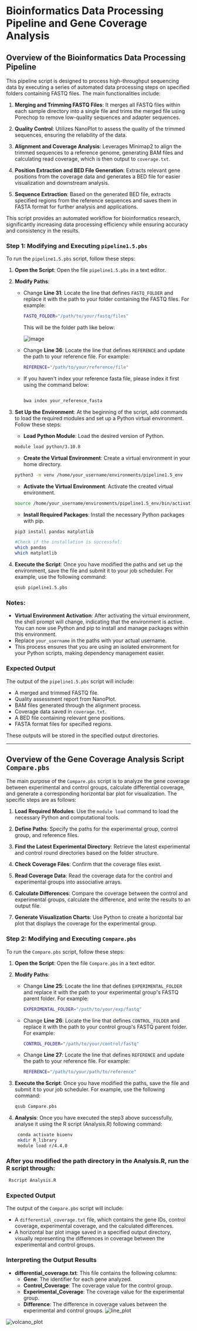 
# Bioinformatics Data Processing Pipeline and Gene Coverage Analysis

## Overview of the Bioinformatics Data Processing Pipeline

This pipeline script is designed to process high-throughput sequencing data by executing a series of automated data processing steps on specified folders containing FASTQ files. The main functionalities include:

1. **Merging and Trimming FASTQ Files**: It merges all FASTQ files within each sample directory into a single file and trims the merged file using Porechop to remove low-quality sequences and adapter sequences.

2. **Quality Control**: Utilizes NanoPlot to assess the quality of the trimmed sequences, ensuring the reliability of the data.

3. **Alignment and Coverage Analysis**: Leverages Minimap2 to align the trimmed sequences to a reference genome, generating BAM files and calculating read coverage, which is then output to `coverage.txt`.

4. **Position Extraction and BED File Generation**: Extracts relevant gene positions from the coverage data and generates a BED file for easier visualization and downstream analysis.

5. **Sequence Extraction**: Based on the generated BED file, extracts specified regions from the reference sequences and saves them in FASTA format for further analysis and applications.

This script provides an automated workflow for bioinformatics research, significantly increasing data processing efficiency while ensuring accuracy and consistency in the results.

### Step 1: Modifying and Executing `pipeline1.5.pbs`

To run the `pipeline1.5.pbs` script, follow these steps:

1. **Open the Script**: Open the file `pipeline1.5.pbs` in a text editor.

2. **Modify Paths**:
    - Change **Line 31**: Locate the line that defines `FASTQ_FOLDER` and replace it with the path to your folder containing the FASTQ files. For example:
      ```bash
      FASTQ_FOLDER="/path/to/your/fastq/files"
      ```
      This will be the folder path like below:
      
      ![image](https://github.com/user-attachments/assets/9cfb1d87-747c-4e3d-8f47-ec78c661b40b)

    - Change **Line 36**: Locate the line that defines `REFERENCE` and update the path to your reference file. For example:
      ```bash
      REFERENCE="/path/to/your/reference/file"
      ```
    - If you haven't index your reference fasta file, please index it first using the command below:
      ```bash
      
      bwa index your_reference_fasta
      
      ```

3. **Set Up the Environment**: At the beginning of the script, add commands to load the required modules and set up a Python virtual environment. Follow these steps:

    - **Load Python Module**: Load the desired version of Python.
    ```bash
    module load python/3.10.8
    ```

    - **Create the Virtual Environment**: Create a virtual environment in your home directory.
    ```bash
    python3 -m venv /home/your_username/environments/pipeline1.5_env
    ```

    - **Activate the Virtual Environment**: Activate the created virtual environment.
    ```bash
    source /home/your_username/environments/pipeline1.5_env/bin/activate
    ```

    - **Install Required Packages**: Install the necessary Python packages with pip.
    ```bash
    pip3 install pandas matplotlib

    #Check if the installation is successful:
    which pandas
    which matplotlib
    ```

4. **Execute the Script**: Once you have modified the paths and set up the environment, save the file and submit it to your job scheduler. For example, use the following command:
    ```bash
    qsub pipeline1.5.pbs
    ```

### Notes:
- **Virtual Environment Activation**: After activating the virtual environment, the shell prompt will change, indicating that the environment is active. You can now use Python and pip to install and manage packages within this environment.
- Replace `your_username` in the paths with your actual username.
- This process ensures that you are using an isolated environment for your Python scripts, making dependency management easier.

### Expected Output

The output of the `pipeline1.5.pbs` script will include:
- A merged and trimmed FASTQ file.
- Quality assessment report from NanoPlot.
- BAM files generated through the alignment process.
- Coverage data saved in `coverage.txt`.
- A BED file containing relevant gene positions.
- FASTA format files for specified regions.

These outputs will be stored in the specified output directories.

---


## Overview of the Gene Coverage Analysis Script `Compare.pbs`

The main purpose of the `Compare.pbs` script is to analyze the gene coverage between experimental and control groups, calculate differential coverage, and generate a corresponding horizontal bar plot for visualization. The specific steps are as follows:

1. **Load Required Modules**: Use the `module load` command to load the necessary Python and computational tools.

2. **Define Paths**: Specify the paths for the experimental group, control group, and reference files.

3. **Find the Latest Experimental Directory**: Retrieve the latest experimental and control round directories based on the folder structure.

4. **Check Coverage Files**: Confirm that the coverage files exist.

5. **Read Coverage Data**: Read the coverage data for the control and experimental groups into associative arrays.

6. **Calculate Differences**: Compare the coverage between the control and experimental groups, calculate the difference, and write the results to an output file.

7. **Generate Visualization Charts**: Use Python to create a horizontal bar plot that displays the coverage for the experimental group.

### Step 2: Modifying and Executing `Compare.pbs`

To run the `Compare.pbs` script, follow these steps:

1. **Open the Script**: Open the file `Compare.pbs` in a text editor.

2. **Modify Paths**:
    - Change **Line 25**: Locate the line that defines `EXPERIMENTAL_FOLDER` and replace it with the path to your experimental group's FASTQ parent folder. For example:
      ```bash
      EXPERIMENTAL_FOLDER="/path/to/your/exp/fastq"
      ```
    - Change **Line 26**: Locate the line that defines `CONTROL_FOLDER` and replace it with the path to your control group's FASTQ parent folder. For example:
      ```bash
      CONTROL_FOLDER="/path/to/your/control/fastq"
      ```
    - Change **Line 27**: Locate the line that defines `REFERENCE` and update the path to your reference file. For example:
      ```bash
      REFERENCE="/path/to/your/path/to/reference"
      ```

3. **Execute the Script**: Once you have modified the paths, save the file and submit it to your job scheduler. For example, use the following command:
    ```bash
    qsub Compare.pbs
    ```

4. **Analysis**: Once you have executed the step3 above successfully, analyse it using the R script (Analysis.R) following command:
   ```bash
    conda activate bioenv
    mkdir R_library
    module load r/4.4.0
   ```
### After you modified the path directory in the Analysis.R, run the R script through:
   
   ```bash
    Rscript Analysis.R
   ``` 
### Expected Output

The output of the `Compare.pbs` script will include:
- A `differential_coverage.txt` file, which contains the gene IDs, control coverage, experimental coverage, and the calculated differences.
- A horizontal bar plot image saved in a specified output directory, visually representing the differences in coverage between the experimental and control groups.

### Interpreting the Output Results

- **differential_coverage.txt**: This file contains the following columns:
  - **Gene**: The identifier for each gene analyzed.
  - **Control_Coverage**: The coverage value for the control group.
  - **Experimental_Coverage**: The coverage value for the experimental group.
  - **Difference**: The difference in coverage values between the experimental and control groups.
![line_plot](https://github.com/user-attachments/assets/9d3c75b0-1345-4d3a-837b-6675fe390be0)

![volcano_plot](https://github.com/user-attachments/assets/d70d1959-62a4-426c-a840-0de4fa5e4c46)



